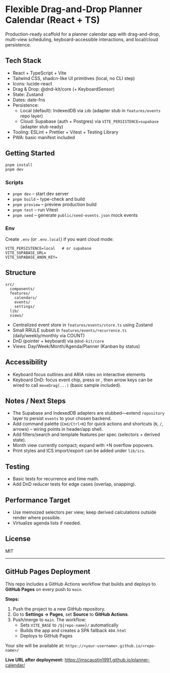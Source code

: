 
# Flexible Drag-and-Drop Planner Calendar (React + TS)

Production-ready scaffold for a planner calendar app with drag-and-drop, multi-view scheduling, keyboard-accessible interactions, and local/cloud persistence.

## Tech Stack
- React + TypeScript + Vite
- Tailwind CSS, shadcn-like UI primitives (local, no CLI step)
- Icons: lucide-react
- Drag & Drop: @dnd-kit/core (+ KeyboardSensor)
- State: Zustand
- Dates: date-fns
- Persistence:
  - Local (default): IndexedDB via `idb` (adapter stub in `features/events` repo layer)
  - Cloud: Supabase (auth + Postgres) via `VITE_PERSISTENCE=supabase` (adapter stub ready)
- Tooling: ESLint + Prettier + Vitest + Testing Library
- PWA: basic manifest included

## Getting Started

```bash
pnpm install
pnpm dev
```

### Scripts
- `pnpm dev` – start dev server
- `pnpm build` – type-check and build
- `pnpm preview` – preview production build
- `pnpm test` – run Vitest
- `pnpm seed` – generate `public/seed-events.json` mock events

### Env
Create `.env` (or `.env.local`) if you want cloud mode:

```
VITE_PERSISTENCE=local   # or supabase
VITE_SUPABASE_URL=
VITE_SUPABASE_ANON_KEY=
```

## Structure

```
src/
  components/
  features/
    calendars/
    events/
    settings/
  lib/
  views/
```

- Centralized event store in `features/events/store.ts` using Zustand
- Small RRULE subset in `features/events/recurrence.ts` (daily/weekly/monthly via COUNT)
- DnD (pointer + keyboard) via `@dnd-kit/core`
- Views: Day/Week/Month/Agenda/Planner (Kanban by status)

## Accessibility
- Keyboard focus outlines and ARIA roles on interactive elements
- Keyboard DnD: focus event chip, press <Space> or <Enter>, then arrow keys can be wired to call `moveDrag(...)` (basic sample included).

## Notes / Next Steps
- The Supabase and IndexedDB adapters are stubbed—extend `repository` layer to persist `events` to your chosen backend.
- Add command palette (`Cmd/Ctrl+K`) for quick actions and shortcuts (`N`, `/`, arrows) – wiring points in header/app shell.
- Add filters/search and template features per spec (selectors + derived state). 
- Month view currently compact; expand with +N overflow popovers.
- Print styles and ICS import/export can be added under `lib/ics`.

## Testing
- Basic tests for recurrence and time math.
- Add DnD reducer tests for edge cases (overlap, snapping).

## Performance Target
- Use memoized selectors per view; keep derived calculations outside render where possible.
- Virtualize agenda lists if needed.

## License
MIT


---

## GitHub Pages Deployment

This repo includes a GitHub Actions workflow that builds and deploys to **GitHub Pages** on every push to `main`.

**Steps:**
1. Push the project to a new GitHub repository.
2. Go to **Settings → Pages**, set **Source** to **GitHub Actions**.
3. Push/merge to `main`. The workflow:
   - Sets `VITE_BASE` to `/${repo-name}/` automatically
   - Builds the app and creates a SPA fallback `404.html`
   - Deploys to GitHub Pages

Your site will be available at:
`https://<your-username>.github.io/<repo-name>/`


**Live URL after deployment:** https://jmscaustin1991.github.io/planner-calendar/
